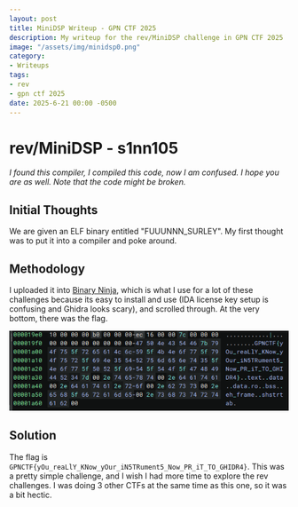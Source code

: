 ```yaml
---
layout: post
title: MiniDSP Writeup - GPN CTF 2025
description: My writeup for the rev/MiniDSP challenge in GPN CTF 2025
image: "/assets/img/minidsp0.png"
category:
- Writeups
tags:
- rev
- gpn ctf 2025
date: 2025-6-21 00:00 -0500
---
```


# rev/MiniDSP - s1nn105
*I found this compiler, I compiled this code, now I am confused. I hope you are as well. Note that the code might be broken.*

## Initial Thoughts
We are given an ELF binary entitled "FUUUNNN_SURLEY". My first thought was to put it into a compiler and poke around.

## Methodology
I uploaded it into [Binary Ninja](https://binary.ninja/), which is what I use for a lot of these challenges because its easy to install and use (IDA license key setup is confusing and Ghidra looks scary), and scrolled through. At the very bottom, there was the flag.

![Binary Ninja Screenshot of the Flag](/assets/img/minidsp1.png)

## Solution
The flag is `GPNCTF{yOu_reaLlY_KNow_yOur_iN5TRument5_Now_PR_iT_TO_GHIDR4}`. This was a pretty simple challenge, and I wish I had more time to explore the rev challenges. I was doing 3 other CTFs at the same time as this one, so it was a bit hectic.
